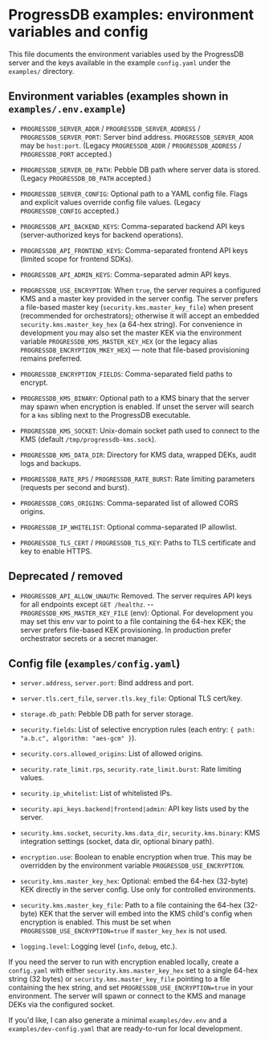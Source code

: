 # ProgressDB examples: environment variables and config

This file documents the environment variables used by the ProgressDB server and the keys available in the example `config.yaml` under the `examples/` directory.

## Environment variables (examples shown in `examples/.env.example`)

- `PROGRESSDB_SERVER_ADDR` / `PROGRESSDB_SERVER_ADDRESS` / `PROGRESSDB_SERVER_PORT`: Server bind address. `PROGRESSDB_SERVER_ADDR` may be `host:port`. (Legacy `PROGRESSDB_ADDR` / `PROGRESSDB_ADDRESS` / `PROGRESSDB_PORT` accepted.)
- `PROGRESSDB_SERVER_DB_PATH`: Pebble DB path where server data is stored. (Legacy `PROGRESSDB_DB_PATH` accepted.)
- `PROGRESSDB_SERVER_CONFIG`: Optional path to a YAML config file. Flags and explicit values override config file values. (Legacy `PROGRESSDB_CONFIG` accepted.)

- `PROGRESSDB_API_BACKEND_KEYS`: Comma-separated backend API keys (server-authorized keys for backend operations).
- `PROGRESSDB_API_FRONTEND_KEYS`: Comma-separated frontend API keys (limited scope for frontend SDKs).
- `PROGRESSDB_API_ADMIN_KEYS`: Comma-separated admin API keys.

- `PROGRESSDB_USE_ENCRYPTION`: When `true`, the server requires a configured KMS and a master key provided in the server config. The server prefers a file-based master key (`security.kms.master_key_file`) when present (recommended for orchestrators); otherwise it will accept an embedded `security.kms.master_key_hex` (a 64-hex string). For convenience in development you may also set the master KEK via the environment variable `PROGRESSDB_KMS_MASTER_KEY_HEX` (or the legacy alias `PROGRESSDB_ENCRYPTION_MKEY_HEX`) — note that file-based provisioning remains preferred.
 - `PROGRESSDB_ENCRYPTION_FIELDS`: Comma-separated field paths to encrypt.

- `PROGRESSDB_KMS_BINARY`: Optional path to a KMS binary that the server may spawn when encryption is enabled. If unset the server will search for a `kms` sibling next to the ProgressDB executable.
- `PROGRESSDB_KMS_SOCKET`: Unix-domain socket path used to connect to the KMS (default `/tmp/progressdb-kms.sock`).
- `PROGRESSDB_KMS_DATA_DIR`: Directory for KMS data, wrapped DEKs, audit logs and backups.

- `PROGRESSDB_RATE_RPS` / `PROGRESSDB_RATE_BURST`: Rate limiting parameters (requests per second and burst).
- `PROGRESSDB_CORS_ORIGINS`: Comma-separated list of allowed CORS origins.
- `PROGRESSDB_IP_WHITELIST`: Optional comma-separated IP allowlist.

- `PROGRESSDB_TLS_CERT` / `PROGRESSDB_TLS_KEY`: Paths to TLS certificate and key to enable HTTPS.

## Deprecated / removed

- `PROGRESSDB_API_ALLOW_UNAUTH`: Removed. The server requires API keys for all endpoints except `GET /healthz`.
-- `PROGRESSDB_KMS_MASTER_KEY_FILE` (env): Optional. For development you may set this env var to point to a file containing the 64-hex KEK; the server prefers file-based KEK provisioning. In production prefer orchestrator secrets or a secret manager.

## Config file (`examples/config.yaml`)

- `server.address`, `server.port`: Bind address and port.
- `server.tls.cert_file`, `server.tls.key_file`: Optional TLS cert/key.
- `storage.db_path`: Pebble DB path for server storage.
- `security.fields`: List of selective encryption rules (each entry: `{ path: "a.b.c", algorithm: "aes-gcm" }`).
- `security.cors.allowed_origins`: List of allowed origins.
- `security.rate_limit.rps`, `security.rate_limit.burst`: Rate limiting values.
- `security.ip_whitelist`: List of whitelisted IPs.
- `security.api_keys.backend|frontend|admin`: API key lists used by the server.
- `security.kms.socket`, `security.kms.data_dir`, `security.kms.binary`: KMS integration settings (socket, data dir, optional binary path).
 - `encryption.use`: Boolean to enable encryption when true. This may be overridden by the environment variable `PROGRESSDB_USE_ENCRYPTION`.
 - `security.kms.master_key_hex`: Optional: embed the 64-hex (32-byte) KEK directly in the server config. Use only for controlled environments.

- `security.kms.master_key_file`: Path to a file containing the 64-hex (32-byte) KEK that the server will embed into the KMS child's config when encryption is enabled. This must be set when `PROGRESSDB_USE_ENCRYPTION=true` if `master_key_hex` is not used.
- `logging.level`: Logging level (`info`, `debug`, etc.).

If you need the server to run with encryption enabled locally, create a `config.yaml` with either `security.kms.master_key_hex` set to a single 64-hex string (32 bytes) or `security.kms.master_key_file` pointing to a file containing the hex string, and set `PROGRESSDB_USE_ENCRYPTION=true` in your environment. The server will spawn or connect to the KMS and manage DEKs via the configured socket.

If you'd like, I can also generate a minimal `examples/dev.env` and a `examples/dev-config.yaml` that are ready-to-run for local development.
